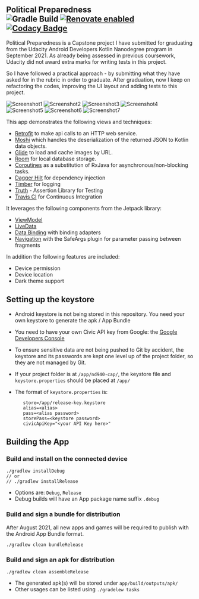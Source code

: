 ## Political Preparedness<br/>![Gradle Build](https://github.com/ryanw-mobile/nd940-cap-advanced-android-programming-project/actions/workflows/main_build.yml/badge.svg) [![Renovate enabled](https://img.shields.io/badge/renovate-enabled-brightgreen.svg)](https://renovatebot.com/) [![Codacy Badge](https://app.codacy.com/project/badge/Grade/24016f4f5fb146dea9e61d929ec13df6)](https://app.codacy.com/gh/ryanw-mobile/nd940-cap-advanced-android-programming-project/dashboard?utm_source=gh&utm_medium=referral&utm_content=&utm_campaign=Badge_grade)

Political Preparedness is a Capstone project I have submitted for graduating from the Udacity
Android Developers Kotlin Nanodegree program in September 2021. As already being assessed in
previous coursework, Udacity did not award extra marks for writing tests in this project.

So I have followed a practical approach - by submitting what they have asked for in the rubric in
order to graduate. After graduation, now I keep on refactoring the codes, improving the UI layout
and adding tests to this project.

![Screenshot1](screenshots/screen0.png) ![Screenshot2](screenshots/screen1.png)
![Screenshot3](screenshots/screen2.png) ![Screenshot4](screenshots/screen3.png)
![Screenshot5](screenshots/screen4.png) ![Screenshot6](screenshots/screen5.png)
![Screenshot7](screenshots/screen6.png)

This app demonstrates the following views and techniques:

* [Retrofit](https://square.github.io/retrofit/) to make api calls to an HTTP web service.
* [Moshi](https://github.com/square/moshi) which handles the deserialization of the returned JSON to
  Kotlin data objects.
* [Glide](https://bumptech.github.io/glide/) to load and cache images by URL.
* [Room](https://developer.android.com/training/data-storage/room) for local database storage.
* [Coroutines](https://github.com/Kotlin/kotlinx.coroutines) as a substitution of RxJava for
  asynchronous/non-blocking tasks.
* [Dagger Hilt](https://dagger.dev/hilt/) for dependency injection
* [Timber](https://github.com/JakeWharton/timber) for logging
* [Truth](https://truth.dev/) - Assertion Library for Testing
* [Travis CI](https://travis-ci.org/) for Continuous Integration

It leverages the following components from the Jetpack library:

* [ViewModel](https://developer.android.com/topic/libraries/architecture/viewmodel)
* [LiveData](https://developer.android.com/topic/libraries/architecture/livedata)
* [Data Binding](https://developer.android.com/topic/libraries/data-binding/) with binding adapters
* [Navigation](https://developer.android.com/topic/libraries/architecture/navigation/) with the
  SafeArgs plugin for parameter passing between fragments

In addition the following features are included:

* Device permission
* Device location
* Dark theme support

## Setting up the keystore

* Android keystore is not being stored in this repository. You need your own keystore to generate
  the apk / App Bundle

* You need to have your own Civic API key from Google:
  the [Google Developers Console](https://console.developers.google.com/)

* To ensure sensitive data are not being pushed to Git by accident, the keystore and its passwords
  are kept one level up of the project folder, so they are not managed by Git.

* If your project folder is at `/app/nd940-cap/`, the keystore file and `keystore.properties`
  should be placed at `/app/`

* The format of `keystore.properties` is:
  ```
     store=/app/release-key.keystore
     alias=<alias>
     pass=<alias password>
     storePass=<keystore password>
     civicApiKey="<your API Key here>"
  ```

## Building the App

### Build and install on the connected device

   ```
   ./gradlew installDebug
   // or
   // ./gradlew installRelease
   ```

* Options are: `Debug`, `Release`
* Debug builds will have an App package name suffix `.debug`

### Build and sign a bundle for distribution

After August 2021, all new apps and games will be required to publish with the Android App Bundle
format.

   ```
   ./gradlew clean bundleRelease
   ```

### Build and sign an apk for distribution

   ```
   ./gradlew clean assembleRelease
   ```

* The generated apk(s) will be stored under `app/build/outputs/apk/`
* Other usages can be listed using `./gradelew tasks`
